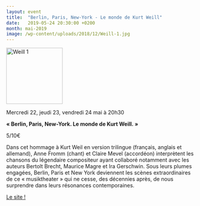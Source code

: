 ```yaml
---
layout: event
title:  "Berlin, Paris, New-York - Le monde de Kurt Weill"
date:   2019-05-24 20:30:00 +0200
month: mai-2019
image: /wp-content/uploads/2018/12/Weill-1.jpg
---
```

<img class=" size-thumbnail wp-image-5776 alignleft" src="http://localhost/wpagendarts/wp-content/uploads/2018/12/Weill-1.jpg?w=150" alt="Weill 1" width="150" height="150" srcset="http://localhost/wpagendarts/wp-content/uploads/2018/12/Weill-1.jpg 600w, http://localhost/wpagendarts/wp-content/uploads/2018/12/Weill-1-300x300.jpg 300w, http://localhost/wpagendarts/wp-content/uploads/2018/12/Weill-1-150x150.jpg 150w" sizes="(max-width: 150px) 100vw, 150px" />

Mercredi 22, jeudi 23, vendredi 24 mai à 20h30

**« Berlin, Paris, New-York. Le monde de Kurt Weill. »**

5/10€

Dans cet hommage à Kurt Weil en version trilingue (français, anglais et allemand), Anne Fromm (chant) et Claire Mevel (accordéon) interprètent les chansons du légendaire compositeur ayant collaboré notamment avec les auteurs Bertolt Brecht, Maurice Magre et Ira Gerschwin. Sous leurs plumes engagées, Berlin, Paris et New York deviennent les scènes extraordinaires de ce « musiktheater » qui ne cesse, des décennies après, de nous surprendre dans leurs résonances contemporaines.

[Le site !](http://annefromm.com/)